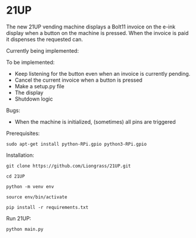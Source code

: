 # 21UP

The new 21UP vending machine displays a Bolt11 invoice on the e-ink display when a button on the machine is pressed. When the invoice is paid it dispenses the requested can.

Currently being implemented:

To be implemented:
- Keep listening for the button even when an invoice is currently pending.
- Cancel the current invoice when a button is pressed
- Make a setup.py file
- The display
- Shutdown logic

Bugs:
- When the machine is initialized, (sometimes) all pins are triggered

Prerequisites:

`sudo apt-get install python-RPi.gpio python3-RPi.gpio`

Installation:

`git clone https://github.com/Liongrass/21UP.git`

`cd 21UP`

`python -m venv env`

`source env/bin/activate`

`pip install -r requirements.txt`

Run 21UP:

`python main.py`
